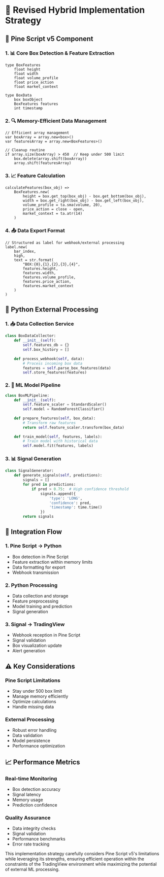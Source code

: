 # 🔄 Revised Hybrid Implementation Strategy

## 🎯 Pine Script v5 Component

### 1. 📊 Core Box Detection & Feature Extraction
```pinescript
type BoxFeatures
    float height
    float width
    float volume_profile
    float price_action
    float market_context

type BoxData
    box boxObject
    BoxFeatures features
    int timestamp
```

### 2. 🔍 Memory-Efficient Data Management
```pinescript
// Efficient array management
var boxArray = array.new<box>()
var featuresArray = array.new<BoxFeatures>()

// Cleanup routine
if array.size(boxArray) > 450  // Keep under 500 limit
    box.delete(array.shift(boxArray))
    array.shift(featuresArray)
```

### 3. 📈 Feature Calculation
```pinescript
calculateFeatures(box_obj) =>
    BoxFeatures.new(
        height = box.get_top(box_obj) - box.get_bottom(box_obj),
        width = box.get_right(box_obj) - box.get_left(box_obj),
        volume_profile = ta.sma(volume, 20),
        price_action = close - open,
        market_context = ta.atr(14)
    )
```

### 4. 📤 Data Export Format
```pinescript
// Structured as label for webhook/external processing
label.new(
    bar_index, 
    high,
    text = str.format(
        "BOX:{0},{1},{2},{3},{4}",
        features.height,
        features.width,
        features.volume_profile,
        features.price_action,
        features.market_context
    )
)
```

## 🐍 Python External Processing

### 1. 📥 Data Collection Service
```python
class BoxDataCollector:
    def __init__(self):
        self.features_db = {}
        self.box_history = []
    
    def process_webhook(self, data):
        # Process incoming box data
        features = self.parse_box_features(data)
        self.store_features(features)
```

### 2. 🧠 ML Model Pipeline
```python
class BoxMLPipeline:
    def __init__(self):
        self.feature_scaler = StandardScaler()
        self.model = RandomForestClassifier()
    
    def prepare_features(self, box_data):
        # Transform raw features
        return self.feature_scaler.transform(box_data)
    
    def train_model(self, features, labels):
        # Train model with historical data
        self.model.fit(features, labels)
```

### 3. 📊 Signal Generation
```python
class SignalGenerator:
    def generate_signals(self, predictions):
        signals = []
        for pred in predictions:
            if pred > 0.75:  # High confidence threshold
                signals.append({
                    'type': 'LONG',
                    'confidence': pred,
                    'timestamp': time.time()
                })
        return signals
```

## 🔄 Integration Flow

### 1. Pine Script → Python
- Box detection in Pine Script
- Feature extraction within memory limits
- Data formatting for export
- Webhook transmission

### 2. Python Processing
- Data collection and storage
- Feature preprocessing
- Model training and prediction
- Signal generation

### 3. Signal → TradingView
- Webhook reception in Pine Script
- Signal validation
- Box visualization update
- Alert generation

## ⚠️ Key Considerations

### Pine Script Limitations
- Stay under 500 box limit
- Manage memory efficiently
- Optimize calculations
- Handle missing data

### External Processing
- Robust error handling
- Data validation
- Model persistence
- Performance optimization

## 📈 Performance Metrics

### Real-time Monitoring
- Box detection accuracy
- Signal latency
- Memory usage
- Prediction confidence

### Quality Assurance
- Data integrity checks
- Signal validation
- Performance benchmarks
- Error rate tracking

This implementation strategy carefully considers Pine Script v5's limitations while leveraging its strengths, ensuring efficient operation within the constraints of the TradingView environment while maximizing the potential of external ML processing.
